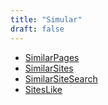```yaml
---
title: "Simular"
draft: false
---
```


- [SimilarPages](http://www.similarpages.com/)<br>
- [SimilarSites](http://www.similarsites.com/)<br>
- [SimilarSiteSearch](http://www.similarsitesearch.com/)<br>
- [SitesLike](http://www.siteslike.com/)<br>
